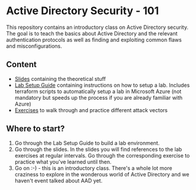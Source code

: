 # Active Directory Security - 101

This repository contains an introductory class on Active Directory security. The goal is to teach the basics about Active Directory and the relevant authentication protocols as well as finding and exploiting common flaws and misconfigurations.

## Content

- [Slides](./slides/AD-Security-101.pdf) containing the theoretical stuff
- [Lab Setup Guide](./lab-setup/README.md) containing instructions on how to setup a lab. Includes terraform scripts to automatically setup a lab in Microsoft Azure (not mandatory but speeds up the process if you are already familiar with Azure)
- [Exercises](./exercises/README.md) to walk through and practice different attack vectors 

## Where to start?

1. Go through the Lab Setup Guide to build a lab environment.
2. Go through the slides. In the slides you will find references to the lab exercises at regular intervals. Go through the corresponding exercise to practice what you've learned until then.
3. Go on :-) - this is an introductory class. There's a whole lot more craziness to explore in the wonderous world of Active Directory and we haven't event talked about AAD yet.
